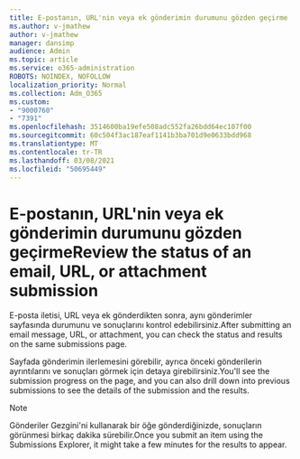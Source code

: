 ```yaml
---
title: E-postanın, URL'nin veya ek gönderimin durumunu gözden geçirme
ms.author: v-jmathew
author: v-jmathew
manager: dansimp
audience: Admin
ms.topic: article
ms.service: o365-administration
ROBOTS: NOINDEX, NOFOLLOW
localization_priority: Normal
ms.collection: Adm_O365
ms.custom:
- "9000760"
- "7391"
ms.openlocfilehash: 3514600ba19efe508adc552fa26bdd64ec107f00
ms.sourcegitcommit: 60c504f3ac187eaf1141b3ba701d9e0633bdd968
ms.translationtype: MT
ms.contentlocale: tr-TR
ms.lasthandoff: 03/08/2021
ms.locfileid: "50695449"
---
```

# <a name="review-the-status-of-an-email-url-or-attachment-submission"></a><span data-ttu-id="eb36f-102">E-postanın, URL'nin veya ek gönderimin durumunu gözden geçirme</span><span class="sxs-lookup"><span data-stu-id="eb36f-102">Review the status of an email, URL, or attachment submission</span></span>

<span data-ttu-id="eb36f-103">E-posta iletisi, URL veya ek gönderdikten sonra, aynı gönderimler sayfasında durumunu ve sonuçlarını kontrol edebilirsiniz.</span><span class="sxs-lookup"><span data-stu-id="eb36f-103">After submitting an email message, URL, or attachment, you can check the status and results on the same submissions page.</span></span>

<span data-ttu-id="eb36f-104">Sayfada gönderimin ilerlemesini görebilir, ayrıca önceki gönderilerin ayrıntılarını ve sonuçları görmek için detaya girebilirsiniz.</span><span class="sxs-lookup"><span data-stu-id="eb36f-104">You'll see the submission progress on the page, and you can also drill down into previous submissions to see the details of the submission and the results.</span></span>

> [!NOTE]
> <span data-ttu-id="eb36f-105">Gönderiler Gezgini'ni kullanarak bir öğe gönderdiğinizde, sonuçların görünmesi birkaç dakika sürebilir.</span><span class="sxs-lookup"><span data-stu-id="eb36f-105">Once you submit an item using the Submissions Explorer, it might take a few minutes for the results to appear.</span></span>
